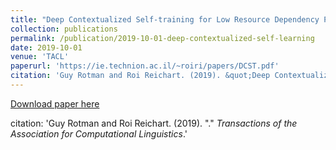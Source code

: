 ```yaml
---
title: "Deep Contextualized Self-training for Low Resource Dependency Parsing"
collection: publications
permalink: /publication/2019-10-01-deep-contextualized-self-learning
date: 2019-10-01
venue: 'TACL'
paperurl: 'https://ie.technion.ac.il/~roiri/papers/DCST.pdf'
citation: 'Guy Rotman and Roi Reichart. (2019). &quot;Deep Contextualized Self-training for Low Resource Dependency Parsing.&quot; <i>Transactions of the Association for Computational Linguistics</i>.'
---
```


[Download paper here](https://ie.technion.ac.il/~roiri/papers/DCST.pdf)

citation: 'Guy Rotman and Roi Reichart. (2019). &quot;.&quot; <i>Transactions of the Association for Computational Linguistics</i>.'
